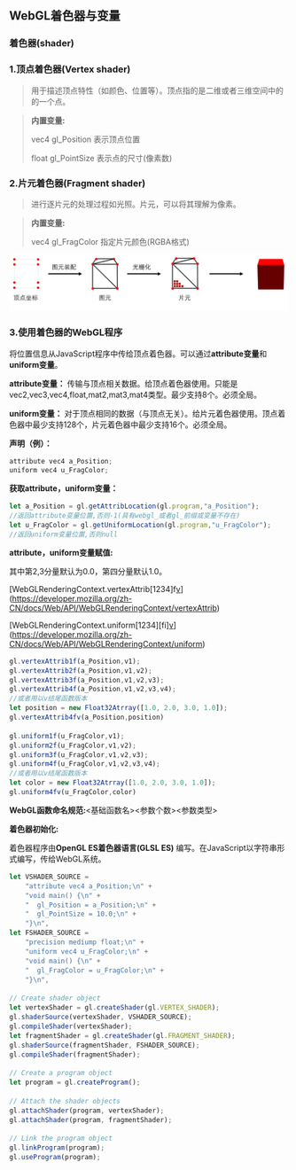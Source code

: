 ## WebGL着色器与变量
### 着色器(shader)

### 1.顶点着色器(Vertex shader)

> 用于描述顶点特性（如颜色、位置等）。顶点指的是二维或者三维空间中的的一个点。

> **内置变量:**
>
> vec4 gl_Position 表示顶点位置
>
> float gl_PointSize 表示点的尺寸(像素数)

### 2.片元着色器(Fragment shader)

> 进行逐片元的处理过程如光照。片元，可以将其理解为像素。

> **内置变量:**
>
> vec4 gl_FragColor 指定片元颜色(RGBA格式)

![绘制过程](./img/shader.png)

### 3.使用着色器的WebGL程序

将位置信息从JavaScript程序中传给顶点着色器。可以通过**attribute变量**和**uniform变量**。

**attribute变量：** 传输与顶点相关数据。给顶点着色器使用。只能是vec2,vec3,vec4,float,mat2,mat3,mat4类型。最少支持8个。必须全局。

**uniform变量：** 对于顶点相同的数据（与顶点无关）。给片元着色器使用。顶点着色器中最少支持128个，片元着色器中最少支持16个。必须全局。

**声明（例）：**

```js
attribute vec4 a_Position;
uniform vec4 u_FragColor;
```

**获取attribute，uniform变量：**

```javascript
let a_Position = gl.getAttribLocation(gl.program,"a_Position");
//返回attribute变量位置,否则-1(具有webgl_或者gl_前缀或变量不存在)
let u_FragColor = gl.getUniformLocation(gl.program,"u_FragColor");
//返回uniform变量位置,否则null
```

**attribute，uniform变量赋值:**

其中第2,3分量默认为0.0，第四分量默认1.0。

[WebGLRenderingContext.vertexAttrib[1234]f[v]()](https://developer.mozilla.org/zh-CN/docs/Web/API/WebGLRenderingContext/vertexAttrib)

[WebGLRenderingContext.uniform[1234][fi][v]()](https://developer.mozilla.org/zh-CN/docs/Web/API/WebGLRenderingContext/uniform)

```javascript
gl.vertexAttrib1f(a_Position,v1);
gl.vertexAttrib2f(a_Position,v1,v2);
gl.vertexAttrib3f(a_Position,v1,v2,v3);
gl.vertexAttrib4f(a_Position,v1,v2,v3,v4);
//或者用以v结尾函数版本
let position = new Float32Atrray([1.0, 2.0, 3.0, 1.0]);
gl.vertexAttrib4fv(a_Position,position)

gl.uniform1f(u_FragColor,v1);
gl.uniform2f(u_FragColor,v1,v2);
gl.uniform3f(u_FragColor,v1,v2,v3);
gl.uniform4f(u_FragColor,v1,v2,v3,v4);
//或者用以v结尾函数版本
let color = new Float32Atrray([1.0, 2.0, 3.0, 1.0]);
gl.uniform4fv(u_FragColor,color)
```

**WebGL函数命名规范:**<基础函数名><参数个数><参数类型>

**着色器初始化:**

着色器程序由**OpenGL ES着色器语言(GLSL ES)** 编写。在JavaScript以字符串形式编写，传给WebGL系统。

```javascript
let VSHADER_SOURCE =
    "attribute vec4 a_Position;\n" +
    "void main() {\n" +
    "  gl_Position = a_Position;\n" +
    "  gl_PointSize = 10.0;\n" +
    "}\n",
let FSHADER_SOURCE =
    "precision mediump float;\n" +
    "uniform vec4 u_FragColor;\n" +
    "void main() {\n" +
    "  gl_FragColor = u_FragColor;\n" +
    "}\n",

// Create shader object
let vertexShader = gl.createShader(gl.VERTEX_SHADER);
gl.shaderSource(vertexShader, VSHADER_SOURCE);
gl.compileShader(vertexShader);
let fragmentShader = gl.createShader(gl.FRAGMENT_SHADER);
gl.shaderSource(fragmentShader, FSHADER_SOURCE);
gl.compileShader(fragmentShader);

// Create a program object
let program = gl.createProgram();

// Attach the shader objects
gl.attachShader(program, vertexShader);
gl.attachShader(program, fragmentShader);

// Link the program object
gl.linkProgram(program);
gl.useProgram(program);
```

